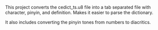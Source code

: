 This project converts the cedict_ts.u8 file into a tab separated file with character, pinyin, and definition. Makes it easier to parse the dictionary.  

It also includes converting the pinyin tones from numbers to diacritics.
